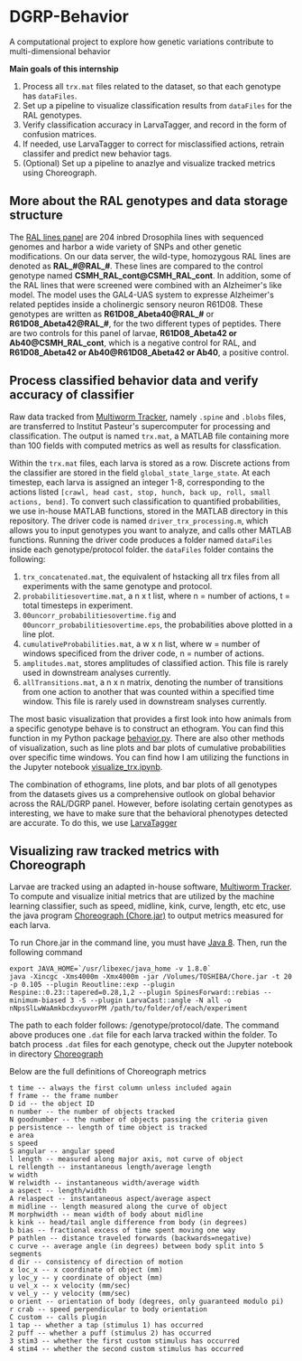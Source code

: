 # DGRP-Behavior
A computational project to explore how genetic variations contribute to multi-dimensional behavior

**Main goals of this internship**
1. Process all `trx.mat` files related to the dataset, so that each genotype has `dataFiles`.
2. Set up a pipeline to visualize classification results from `dataFiles` for the RAL genotypes.
3. Verify classification accuracy in LarvaTagger, and record in the form of confusion matrices. 
4. If needed, use LarvaTagger to correct for misclassified actions, retrain classifer and predict new behavior tags.
5. (Optional) Set up a pipeline to anazlye and visualize tracked metrics using Choreograph.

##  More about the RAL genotypes and data storage structure
The [RAL lines panel](https://www.nature.com/articles/nature10811) are 204 inbred Drosophila lines with sequenced genomes and harbor a wide variety of SNPs and other genetic modifications. On our data server, the wild-type, homozygous RAL lines are denoted as **RAL_#@RAL_#**. These lines are compared to the control genotype named **CSMH_RAL_cont@CSMH_RAL_cont**. In addition, some of the RAL lines that were screened were combined with an Alzheimer's like model. The model uses the GAL4-UAS system to expresse Alzheimer's related peptides inside a cholinergic sensory neuron R61D08. These genotypes are written as **R61D08_Abeta40@RAL_#** or **R61D08_Abeta42@RAL_#**, for the two different types of peptides. There are two controls for this panel of larvae, **R61D08_Abeta42 or Ab40@CSMH_RAL_cont**, which is a negative control for RAL, and **R61D08_Abeta42 or Ab40@R61D08_Abeta42 or Ab40**, a positive control. 

## Process classified behavior data and verify accuracy of classifier
Raw data tracked from [Multiworm Tracker](https://journals.plos.org/plosone/article?id=10.1371/journal.pone.0071706), namely `.spine` and `.blobs` files, are transferred to Institut Pasteur's supercomputer for processing and classification. The output is named `trx.mat`, a MATLAB file containing more than 100 fields with computed metrics as well as results for classfication.

Within the `trx.mat` files, each larva is stored as a row. Discrete actions from the classifier are stored in the field `global_state_large_state`. At each timestep, each larva is assigned an integer 1-8, corresponding to the actions listed `[crawl, head cast, stop, hunch, back up, roll, small actions, bend]`. To convert such classification to quantified probabilities, we use in-house MATLAB functions, stored in the MATLAB directory in this repository. The driver code is named `driver_trx_processing.m`, which allows you to input genotypes you want to analyze, and calls other MATLAB functions. Running the driver code produces a folder named `dataFiles` inside each genotype/protocol folder. the `dataFiles` folder contains the following:
1. `trx_concatenated.mat`, the equivalent of hstacking all trx files from all experiments with the same genotype and protocol.
2. `probabilitiesovertime.mat`, a n x t list, where n = number of actions, t = total timesteps in experiment. 
3. `00uncorr_probabilitiesovertime.fig` and `00uncorr_probabilitiesovertime.eps`, the probabilities above plotted in a line plot.
4. `cumulativeProbabilities.mat`, a w x n list, where w = number of windows specificed from the driver code, n = number of actions. 
5. `amplitudes.mat`, stores amplitudes of classified action. This file is rarely used in downstream analyses currently. 
6. `allTransitions.mat`, a n x n matrix, denoting the number of transitions from one action to another that was counted within a specified time window. This file is rarely used in downstream snalyses currently.

The most basic visualization that provides a first look into how animals from a specific genotype behave is to construct an ethogram. You can find this function in my Python package [behavior.py](https://gitlab.pasteur.fr/anzhou/dgrp-behavior/-/blob/main/behavior.py). There are also other methods of visualization, such as line plots and bar plots of cumulative probabilities over specific time windows. You can find how I am utilizing the functions in the Jupyter notebook [visualize_trx.ipynb](https://gitlab.pasteur.fr/anzhou/dgrp-behavior/-/blob/main/visualize_trx.ipynb).

The combination of ethograms, line plots, and bar plots of all genotypes from the datasets gives us a comprehensive outlook on global behavior across the RAL/DGRP panel. However, before isolating certain genotypes as interesting, we have to make sure that the behavioral phenotypes detected are accurate. To do this, we use [LarvaTagger]([LarvaTagger](https://gitlab.pasteur.fr/nyx/larvatagger.jl))

## Visualizing raw tracked metrics with Choreograph

Larvae are tracked using an adapted in-house software, [Multiworm Tracker](https://journals.plos.org/plosone/article?id=10.1371/journal.pone.0071706). To compute and visualize initial metrics that are utilized by the machine learning classifier, such as speed, midline, kink, curve, length, etc etc, use the java program [Choreograph (Chore.jar)](https://gitlab.pasteur.fr/anzhou/dgrp-behavior/-/blob/main/Choreograph/Chore.jar) to output metrics measured for each larva.

To run Chore.jar in the command line, you must have [Java 8](https://docs.oracle.com/javase/8/docs/technotes/guides/install/mac_jdk.html). Then, run the following command

```
export JAVA_HOME=`/usr/libexec/java_home -v 1.8.0`
java -Xincgc -Xms4000m -Xmx4000m -jar /Volumes/TOSHIBA/Chore.jar -t 20 -p 0.105 --plugin Reoutline::exp --plugin Respine::0.23::tapered=0.28,1,2 --plugin SpinesForward::rebias --minimum-biased 3 -S --plugin LarvaCast::angle -N all -o nNpsSlLwWaAmkbcdxyuvorPM /path/to/folder/of/each/experiment
```
The path to each folder follows: /genotype/protocol/date. The command above produces one `.dat` file for each larva tracked within the folder. To batch process `.dat` files for each genotype, check out the Jupyter notebook in directory [Choreograph](https://gitlab.pasteur.fr/anzhou/dgrp-behavior/-/blob/main/Choreograph)

Below are the full definitions of Choreograph metrics
```
t time -- always the first column unless included again
f frame -- the frame number
D id -- the object ID
n number -- the number of objects tracked
N goodnumber -- the number of objects passing the criteria given
p persistence -- length of time object is tracked
e area
s speed
S angular -- angular speed
l length -- measured along major axis, not curve of object
L rellength -- instantaneous length/average length
w width
W relwidth -- instantaneous width/average width
a aspect -- length/width
A relaspect -- instantaneous aspect/average aspect
m midline -- length measured along the curve of object
M morphwidth -- mean width of body about midline
k kink -- head/tail angle difference from body (in degrees)
b bias -- fractional excess of time spent moving one way
P pathlen -- distance traveled forwards (backwards=negative)
c curve -- average angle (in degrees) between body split into 5 segments
d dir -- consistency of direction of motion
x loc_x -- x coordinate of object (mm)
y loc_y -- y coordinate of object (mm)
u vel_x -- x velocity (mm/sec)
v vel_y -- y velocity (mm/sec)
o orient -- orientation of body (degrees, only guaranteed modulo pi)
r crab -- speed perpendicular to body orientation
C custom -- calls plugin
1 tap -- whether a tap (stimulus 1) has occurred
2 puff -- whether a puff (stimulus 2) has occurred
3 stim3 -- whether the first custom stimulus has occurred
4 stim4 -- whether the second custom stimulus has occurred
```